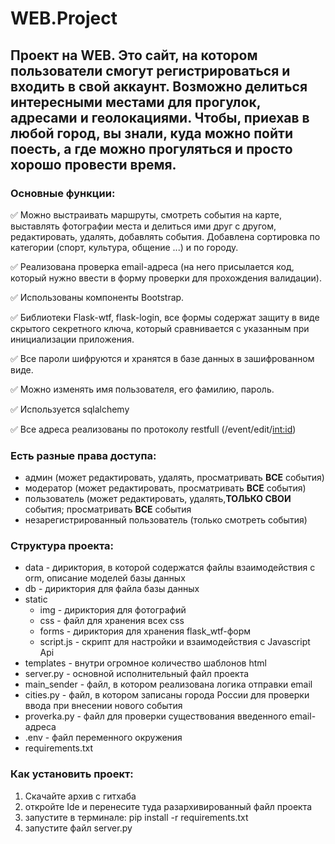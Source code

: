 # WEB.Project
## Проект на WEB. Это сайт, на котором пользователи смогут региcтрироваться и входить в свой аккаунт. Возможно делиться интересными местами для прогулок, адресами и геолокациями. Чтобы, приехав в любой город, вы знали, куда можно пойти поесть, а где можно прогуляться и просто хорошо провести время. 

### Основные функции:
  :white_check_mark: Можно выстраивать маршруты, смотреть события на карте, выставлять фотографии места и делиться ими друг с другом, редактировать, удалять, добавлять события. Добавлена сортировка по категории (спорт, культура, общение ...) и по городу.
  
  :white_check_mark: Реализована проверка email-адреса (на него присылается код, который нужно ввести в форму проверки для прохождения валидации).
  
  :white_check_mark: Использованы компоненты Bootstrap.
  
  :white_check_mark:  Библиотеки Flask-wtf, flask-login, все формы содержат защиту в виде скрытого секретного ключа, который сравнивается с       указанным при инициализации приложения.
  
  :white_check_mark:  Все пароли шифруются и хранятся в базе данных в зашифрованном виде.
  
  :white_check_mark:  Можно изменять имя пользователя, его фамилию, пароль.
  
  :white_check_mark:  Используется sqlalchemy
  
  :white_check_mark:  Все адреса реализованы по протоколу restfull (/event/edit/<int:id>)

### Есть разные права доступа:
+ админ (может редактировать, удалять, просматривать **ВСЕ** события)
+ модератор (может редактировать, просматривать **ВСЕ** события)
+ пользователь (может редактировать, удалять,**ТОЛЬКО СВОИ** события; просматривать **ВСЕ** события
+ незарегистрированный пользователь (только смотреть события)

### Структура проекта:
+ data - дириктория, в которой содержатся файлы взаимодействия с orm, описание моделей базы данных
+ db - дириктория для файла базы данных
+ static
  + img - дириктория для фотографий
  + css - файл для хранения всех css
  + forms - дириктория для хранения flask_wtf-форм 
  + script.js - скрипт для настройки и взаимодействия с Javascript Api
+ templates - внутри огромное количество шаблонов html
+ server.py - основной исполнительный файл проекта
+ main_sender - файл, в котором реализована логика отправки email
+ cities.py - файл, в котором записаны города России для проверки ввода при внесении нового события
+ proverka.py - файл для проверки существования введенного email-адреса
+ .env - файл переменного окружения
+ requirements.txt

### Как установить проект:
1. Скачайте архив с гитхаба
2. откройте Ide и перенесите туда разархивированный файл проекта
3. запустите в терминале: pip install -r requirements.txt
4. запустите файл server.py
